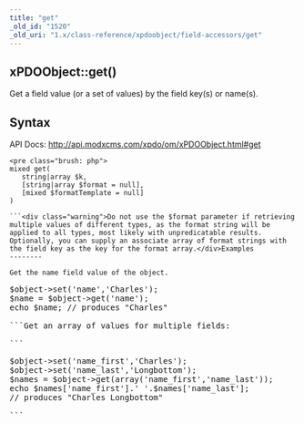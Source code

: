 ```yaml
---
title: "get"
_old_id: "1520"
_old_uri: "1.x/class-reference/xpdoobject/field-accessors/get"
---
```


xPDOObject::get()
-----------------

Get a field value (or a set of values) by the field key(s) or name(s).

Syntax
------

API Docs: <http://api.modxcms.com/xpdo/om/xPDOObject.html#get>

```
<pre class="brush: php">
mixed get(
   string|array $k,
   [string|array $format = null],
   [mixed $formatTemplate = null]
)

```<div class="warning">Do not use the $format parameter if retrieving multiple values of different types, as the format string will be applied to all types, most likely with unpredicatable results. Optionally, you can supply an associate array of format strings with the field key as the key for the format array.</div>Examples
--------

Get the name field value of the object.

```
<pre class="brush: php">
$object->set('name','Charles');
$name = $object->get('name');
echo $name; // produces "Charles"

```Get an array of values for multiple fields:

```
<pre class="brush: php">
$object->set('name_first','Charles');
$object->set('name_last','Longbottom');
$names = $object->get(array('name_first','name_last'));
echo $names['name_first'].' '.$names['name_last'];
// produces "Charles Longbottom"

```